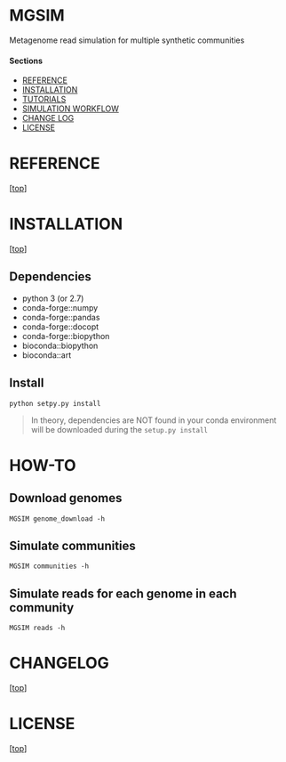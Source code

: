 MGSIM
=====

Metagenome read simulation for multiple synthetic communities
 

#### Sections

- [REFERENCE](#reference)
- [INSTALLATION](#installation)
- [TUTORIALS](#tutorials)
- [SIMULATION WORKFLOW](#simulation_workflow)
- [CHANGE LOG](#changelog)
- [LICENSE](#license)


# REFERENCE

[[top](#sections)]


# INSTALLATION

[[top](#sections)]

## Dependencies

* python 3 (or 2.7)
* conda-forge::numpy
* conda-forge::pandas
* conda-forge::docopt
* conda-forge::biopython
* bioconda::biopython
* bioconda::art

## Install

`python setpy.py install`

> In theory, dependencies are NOT found in your conda
environment will be downloaded during the `setup.py install`

# HOW-TO

## Download genomes

`MGSIM genome_download -h`

## Simulate communities

`MGSIM communities -h`

## Simulate reads for each genome in each community

`MGSIM reads -h`


# CHANGELOG

[[top](#sections)]


# LICENSE

[[top](#sections)]

